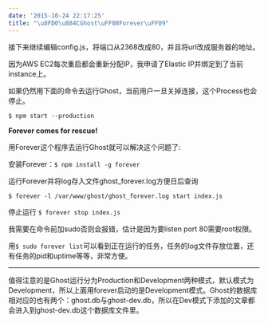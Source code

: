 ```yaml
---
date: '2015-10-24 22:17:25'
title: "\u8FD0\u884CGhost\uFF08Forever\uFF09"
---
```

接下来继续编辑config.js，将端口从2368改成80，并且将url改成服务器的地址。

因为AWS EC2每次重启都会重新分配IP，我申请了Elastic IP并绑定到了当前instance上。

如果仍然用下面的命令去运行Ghost，当前用户一旦关掉连接，这个Process也会停止。

`$ npm start --production`

<b>Forever comes for rescue!</b>

用Forever这个程序去运行Ghost就可以解决这个问题了:

安装Forever：`$ npm install -g forever`

运行Forever并将log存入文件ghost_forever.log方便日后查询

 `$ forever -l /var/www/ghost/ghost_forever.log start index.js`

停止运行 `$ forever stop index.js`

我需要在命令前加sudo否则会报错，估计是因为要listen port 80需要root权限。

用`$ sudo forever list`可以看到正在运行的任务，任务的log文件存放位置，还有任务的pid和uptime等等，非常方便。

---
值得注意的是Ghost运行分为Production和Development两种模式，默认模式为Development，所以上面用forever启动的是Development模式。Ghost的数据库相对应的也有两个：ghost.db与ghost-dev.db，所以在Dev模式下添加的文章都会进入到ghost-dev.db这个数据库文件里。